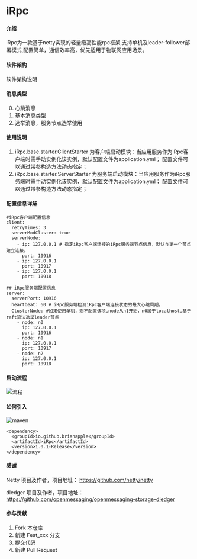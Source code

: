 # iRpc

#### 介绍
iRpc为一款基于netty实现的轻量级高性能rpc框架,支持单机及leader-follower部署模式,配置简单，通信效率高，优先适用于物联网应用场景。

#### 软件架构
软件架构说明


#### 消息类型
0.  心跳消息
1.  基本消息类型
2.  选举消息，服务节点选举使用

#### 使用说明

1.  iRpc.base.starter.ClientStarter 为客户端启动模块：当应用服务作为iRpc客户端时需手动实例化该实例，默认配置文件为application.yml；
    配置文件可以通过带参构造方法动态指定；
2.  iRpc.base.starter.ServerStarter 为服务端启动模块：当应用服务作为iRpc服务端时需手动实例化该实例，默认配置文件为application.yml；
    配置文件可以通过带参构造方法动态指定；



#### 配置信息详解

```
#iRpc客户端配置信息
client:
  retryTimes: 3
  serverModCluster: true
  serverNode:
    - ip: 127.0.0.1 # 指定iRpc客户端连接的iRpc服务端节点信息，默认与第一个节点建立连接。
      port: 10916
    - ip: 127.0.0.1
      port: 10917
    - ip: 127.0.0.1
      port: 10918
```


```
## iRpc服务端配置信息
server:
  serverPort: 10916
  heartbeat: 60 # iRpc服务端检测iRpc客户端连接状态的最大心跳周期。
  ClusterNode: #如果使用单机，则不配置该项,node从n1开始，n0属于localhost,基于raft算法选举leader节点
    - node: n0
      ip: 127.0.0.1
      port: 10916
    - node: n1
      ip: 127.0.0.1
      port: 10917
    - node: n2
      ip: 127.0.0.1
      port: 10918

```


#### 启动流程
![流程](https://images.gitee.com/uploads/images/2021/0328/113300_2ae87b28_1038477.png "流程.png")

#### 如何引入
![maven](https://images.gitee.com/uploads/images/2021/0330/212958_4046ad06_1038477.png "maven.png")


```
<dependency>
  <groupId>io.github.brianapple</groupId>
  <artifactId>iRpc</artifactId>
  <version>1.0.1-Release</version>
</dependency>
```


#### 感谢
Netty 项目及作者，项目地址： https://github.com/netty/netty

dledger 项目及作者，项目地址： https://github.com/openmessaging/openmessaging-storage-dledger


#### 参与贡献

1.  Fork 本仓库
2.  新建 Feat_xxx 分支
3.  提交代码
4.  新建 Pull Request

